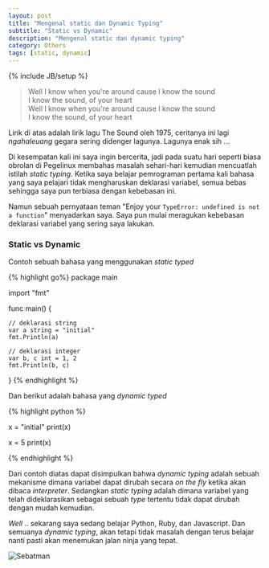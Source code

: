 ```yaml
---
layout: post
title: "Mengenal static dan Dynamic Typing"
subtitle: "Static vs Dynamic"
description: "Mengenal static dan dynamic typing"
category: Others
tags: [static, dynamic]
---
```

{% include JB/setup %}

> Well I know when you're around cause I know the sound  
I know the sound, of your heart  
Well I know when you're around cause I know the sound  
I know the sound, of your heart

Lirik di atas adalah lirik lagu The Sound oleh 1975, ceritanya ini lagi _ngahaleuang_ gegara sering didenger lagunya. Lagunya enak sih ...

Di kesempatan kali ini saya ingin bercerita, jadi pada suatu hari seperti biasa obrolan di Pegelinux membahas masalah sehari-hari kemudian mencuatlah istilah _static typing_. Ketika saya belajar pemrograman pertama kali bahasa yang saya pelajari tidak mengharuskan deklarasi variabel, semua bebas sehingga saya pun terbiasa dengan kebebasan ini.

Namun sebuah pernyataan teman "Enjoy your `TypeError: undefined is not a function`" menyadarkan saya. Saya pun mulai meragukan kebebasan deklarasi variabel yang sering saya lakukan.

### Static vs Dynamic
Contoh sebuah bahasa yang menggunakan _static typed_ 

{% highlight go%}
package main

import "fmt"

func main() {

    // deklarasi string
    var a string = "initial"
    fmt.Println(a)

    // deklarasi integer
    var b, c int = 1, 2
    fmt.Println(b, c)

}
{% endhighlight %}

Dan berikut adalah bahasa yang _dynamic typed_

{% highlight python %}

x = "initial"
print(x)

x = 5
print(x)

{% endhighlight %}

Dari contoh diatas dapat disimpulkan bahwa _dynamic typing_ adalah sebuah mekanisme dimana variabel dapat dirubah secara _on the fly_ ketika akan dibaca _interpreter_. Sedangkan _static typing_ adalah dimana variabel yang telah dideklarasikan sebagai sebuah _type_ tertentu tidak dapat dirubah dengan mudah kemudian.

_Well_ .. sekarang saya sedang belajar Python, Ruby, dan Javascript. Dan semuanya _dynamic typing_, akan tetapi tidak masalah dengan terus belajar nanti pasti akan menemukan jalan ninja yang tepat.

<img src="{{ site.baseurl }}/img/sebatman.png" class="img-sticker" alt="Sebatman">
